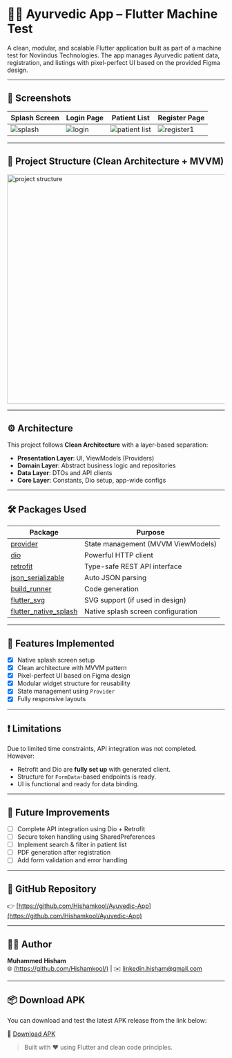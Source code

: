 # 🧘‍♂️ Ayurvedic App – Flutter Machine Test

A clean, modular, and scalable Flutter application built as part of a machine test for Noviindus Technologies. The app manages Ayurvedic patient data, registration, and listings with pixel-perfect UI based on the provided Figma design.

---

## 📱 Screenshots

| Splash Screen | Login Page | Patient List | Register Page |
|---------------|------------|--------------|---------------|
| ![splash](https://github.com/user-attachments/assets/f0273900-0ceb-4d75-b73d-abe90401aaad) | ![login](https://github.com/user-attachments/assets/52af710b-1876-45e1-b1c6-e85c5ff010a1) | ![patient list](https://github.com/user-attachments/assets/6a70c454-ecf5-4df3-97c3-9aee3149d2b4) | ![register1](https://github.com/user-attachments/assets/695fb65f-eae1-49ac-b515-7c4cc0bd148a)|


---

## 📁 Project Structure (Clean Architecture + MVVM)
<img width="570" height="531" alt="project structure" src="https://github.com/user-attachments/assets/cf45c583-9030-478b-bd46-01e64c4ffd12" />


---

## ⚙️ Architecture

This project follows **Clean Architecture** with a layer-based separation:

- **Presentation Layer**: UI, ViewModels (Providers)
- **Domain Layer**: Abstract business logic and repositories
- **Data Layer**: DTOs and API clients
- **Core Layer**: Constants, Dio setup, app-wide configs

---

## 🛠 Packages Used

| Package          | Purpose                            |
|------------------|------------------------------------|
| [provider](https://pub.dev/packages/provider) | State management (MVVM ViewModels) |
| [dio](https://pub.dev/packages/dio) | Powerful HTTP client |
| [retrofit](https://pub.dev/packages/retrofit) | Type-safe REST API interface |
| [json_serializable](https://pub.dev/packages/json_serializable) | Auto JSON parsing |
| [build_runner](https://pub.dev/packages/build_runner) | Code generation |
| [flutter_svg](https://pub.dev/packages/flutter_svg) | SVG support (if used in design) |
| [flutter_native_splash](https://pub.dev/packages/flutter_native_splash) | Native splash screen configuration |

---

## 📌 Features Implemented

- [x] Native splash screen setup
- [x] Clean architecture with MVVM pattern
- [x] Pixel-perfect UI based on Figma design
- [x] Modular widget structure for reusability
- [x] State management using `Provider`
- [x] Fully responsive layouts

---

## ❗ Limitations

Due to limited time constraints, API integration was not completed. However:

- Retrofit and Dio are **fully set up** with generated client.
- Structure for `FormData`-based endpoints is ready.
- UI is functional and ready for data binding.

---

## 🚀 Future Improvements

- [ ] Complete API integration using Dio + Retrofit
- [ ] Secure token handling using SharedPreferences
- [ ] Implement search & filter in patient list
- [ ] PDF generation after registration
- [ ] Add form validation and error handling

---

## 🔗 GitHub Repository

👉 [https://github.com/Hishamkool/Ayuvedic-App](https://github.com/Hishamkool/Ayuvedic-App)

---

## 🧑‍💻 Author

**Muhammed Hisham**  
🌐 [(https://github.com/Hishamkool/)](#) | ✉️ [linkedin.hisham@gmail.com](#)

---
## 📦 Download APK

You can download and test the latest APK release from the link below:

🔗 [Download APK](https://drive.google.com/file/d/13ykqFeEy44pKkUYCtJDbvZoNwqBkcQmh/view?usp=sharing)


> Built with ❤️ using Flutter and clean code principles.







